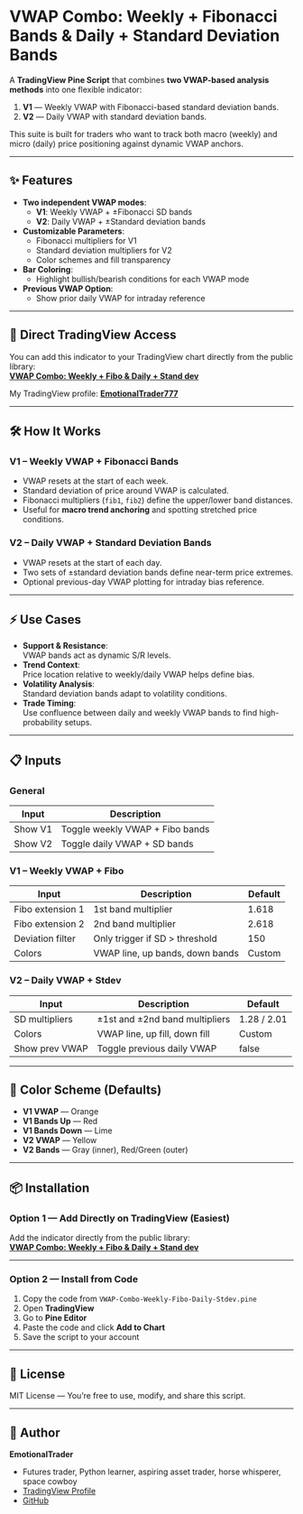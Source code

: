 # VWAP Combo: Weekly + Fibonacci Bands & Daily + Standard Deviation Bands

A **TradingView Pine Script** that combines **two VWAP-based analysis methods** into one flexible indicator:

1. **V1** — Weekly VWAP with Fibonacci-based standard deviation bands.
2. **V2** — Daily VWAP with standard deviation bands.

This suite is built for traders who want to track both macro (weekly) and micro (daily) price positioning against dynamic VWAP anchors.


---

## ✨ Features

- **Two independent VWAP modes**:
  - **V1**: Weekly VWAP + ±Fibonacci SD bands
  - **V2**: Daily VWAP + ±Standard deviation bands
- **Customizable Parameters**:
  - Fibonacci multipliers for V1
  - Standard deviation multipliers for V2
  - Color schemes and fill transparency
- **Bar Coloring**:
  - Highlight bullish/bearish conditions for each VWAP mode
- **Previous VWAP Option**:
  - Show prior daily VWAP for intraday reference

---

## 📎 Direct TradingView Access

You can add this indicator to your TradingView chart directly from the public library:  
**[VWAP Combo: Weekly + Fibo & Daily + Stand dev](https://www.tradingview.com/script/4QzabT8i-VWAP-Combo-Weekly-Fibo-Daily-Stand-dev/)**

My TradingView profile: **[EmotionalTrader777](https://www.tradingview.com/u/EmotionalTrader777/)**

---

## 🛠 How It Works

### **V1 – Weekly VWAP + Fibonacci Bands**
- VWAP resets at the start of each week.
- Standard deviation of price around VWAP is calculated.
- Fibonacci multipliers (`fib1`, `fib2`) define the upper/lower band distances.
- Useful for **macro trend anchoring** and spotting stretched price conditions.

### **V2 – Daily VWAP + Standard Deviation Bands**
- VWAP resets at the start of each day.
- Two sets of ±standard deviation bands define near-term price extremes.
- Optional previous-day VWAP plotting for intraday bias reference.

---

## ⚡ Use Cases

- **Support & Resistance**:  
  VWAP bands act as dynamic S/R levels.
- **Trend Context**:  
  Price location relative to weekly/daily VWAP helps define bias.
- **Volatility Analysis**:  
  Standard deviation bands adapt to volatility conditions.
- **Trade Timing**:  
  Use confluence between daily and weekly VWAP bands to find high-probability setups.

---

## 📋 Inputs

### **General**
| Input            | Description                           |
|------------------|---------------------------------------|
| Show V1          | Toggle weekly VWAP + Fibo bands       |
| Show V2          | Toggle daily VWAP + SD bands          |

### **V1 – Weekly VWAP + Fibo**
| Input            | Description                           | Default |
|------------------|---------------------------------------|---------|
| Fibo extension 1 | 1st band multiplier                   | 1.618   |
| Fibo extension 2 | 2nd band multiplier                   | 2.618   |
| Deviation filter | Only trigger if SD > threshold        | 150     |
| Colors           | VWAP line, up bands, down bands       | Custom  |

### **V2 – Daily VWAP + Stdev**
| Input            | Description                           | Default |
|------------------|---------------------------------------|---------|
| SD multipliers   | ±1st and ±2nd band multipliers         | 1.28 / 2.01 |
| Colors           | VWAP line, up fill, down fill         | Custom  |
| Show prev VWAP   | Toggle previous daily VWAP            | false   |

---

## 🎨 Color Scheme (Defaults)
- **V1 VWAP** — Orange
- **V1 Bands Up** — Red
- **V1 Bands Down** — Lime
- **V2 VWAP** — Yellow
- **V2 Bands** — Gray (inner), Red/Green (outer)

---

## 📦 Installation

### Option 1 — Add Directly on TradingView (Easiest)
Add the indicator directly from the public library:  
**[VWAP Combo: Weekly + Fibo & Daily + Stand dev](https://www.tradingview.com/script/4QzabT8i-VWAP-Combo-Weekly-Fibo-Daily-Stand-dev/)**

---

### Option 2 — Install from Code
1. Copy the code from `VWAP-Combo-Weekly-Fibo-Daily-Stdev.pine`
2. Open **TradingView**
3. Go to **Pine Editor**
4. Paste the code and click **Add to Chart**
5. Save the script to your account

---

## 📜 License

MIT License — You’re free to use, modify, and share this script.

---

## 👤 Author

**EmotionalTrader**  
- Futures trader, Python learner, aspiring asset trader, horse whisperer, space cowboy  
- [TradingView Profile](https://www.tradingview.com/u/EmotionalTrader777/)  
- [GitHub](https://github.com/EmotionalTrader)

